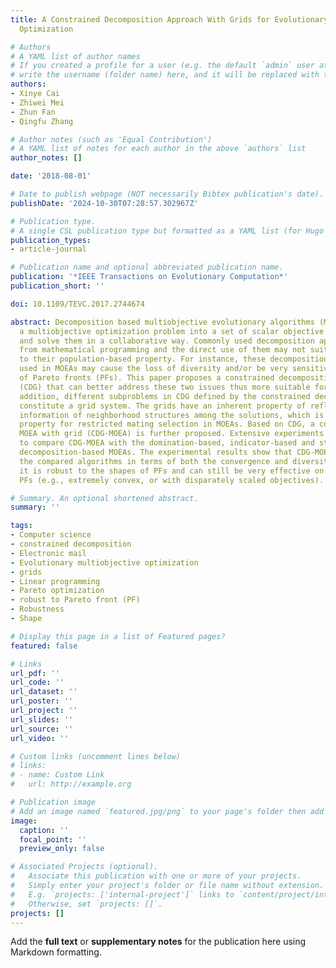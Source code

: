 ```yaml
---
title: A Constrained Decomposition Approach With Grids for Evolutionary Multiobjective
  Optimization

# Authors
# A YAML list of author names
# If you created a profile for a user (e.g. the default `admin` user at `content/authors/admin/`), 
# write the username (folder name) here, and it will be replaced with their full name and linked to their profile.
authors:
- Xinye Cai
- Zhiwei Mei
- Zhun Fan
- Qingfu Zhang

# Author notes (such as 'Equal Contribution')
# A YAML list of notes for each author in the above `authors` list
author_notes: []

date: '2018-08-01'

# Date to publish webpage (NOT necessarily Bibtex publication's date).
publishDate: '2024-10-30T07:28:57.302967Z'

# Publication type.
# A single CSL publication type but formatted as a YAML list (for Hugo requirements).
publication_types:
- article-journal

# Publication name and optional abbreviated publication name.
publication: '*IEEE Transactions on Evolutionary Computation*'
publication_short: ''

doi: 10.1109/TEVC.2017.2744674

abstract: Decomposition based multiobjective evolutionary algorithms (MOEAs) decompose
  a multiobjective optimization problem into a set of scalar objective subproblems
  and solve them in a collaborative way. Commonly used decomposition approaches originate
  from mathematical programming and the direct use of them may not suit MOEAs due
  to their population-based property. For instance, these decomposition approaches
  used in MOEAs may cause the loss of diversity and/or be very sensitive to the shapes
  of Pareto fronts (PFs). This paper proposes a constrained decomposition with grids
  (CDG) that can better address these two issues thus more suitable for MOEAs. In
  addition, different subproblems in CDG defined by the constrained decomposition
  constitute a grid system. The grids have an inherent property of reflecting the
  information of neighborhood structures among the solutions, which is a desirable
  property for restricted mating selection in MOEAs. Based on CDG, a constrained decomposition
  MOEA with grid (CDG-MOEA) is further proposed. Extensive experiments are conducted
  to compare CDG-MOEA with the domination-based, indicator-based and state-of-the-art
  decomposition-based MOEAs. The experimental results show that CDG-MOEA outperforms
  the compared algorithms in terms of both the convergence and diversity. More importantly,
  it is robust to the shapes of PFs and can still be very effective on MOPs with complex
  PFs (e.g., extremely convex, or with disparately scaled objectives).

# Summary. An optional shortened abstract.
summary: ''

tags:
- Computer science
- constrained decomposition
- Electronic mail
- Evolutionary multiobjective optimization
- grids
- Linear programming
- Pareto optimization
- robust to Pareto front (PF)
- Robustness
- Shape

# Display this page in a list of Featured pages?
featured: false

# Links
url_pdf: ''
url_code: ''
url_dataset: ''
url_poster: ''
url_project: ''
url_slides: ''
url_source: ''
url_video: ''

# Custom links (uncomment lines below)
# links:
# - name: Custom Link
#   url: http://example.org

# Publication image
# Add an image named `featured.jpg/png` to your page's folder then add a caption below.
image:
  caption: ''
  focal_point: ''
  preview_only: false

# Associated Projects (optional).
#   Associate this publication with one or more of your projects.
#   Simply enter your project's folder or file name without extension.
#   E.g. `projects: ['internal-project']` links to `content/project/internal-project/index.md`.
#   Otherwise, set `projects: []`.
projects: []
---
```


Add the **full text** or **supplementary notes** for the publication here using Markdown formatting.

